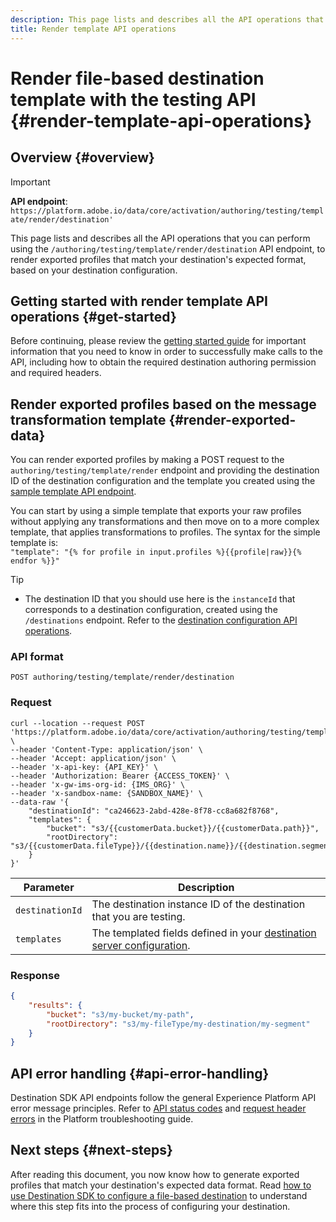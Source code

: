 ```yaml
---
description: This page lists and describes all the API operations that you can perform using the `/authoring/testing/template/render/destination/` API endpoint, to to render exported data for your destination, based on your destination configuration.
title: Render template API operations
---
```

# Render file-based destination template with the testing API {#render-template-api-operations}

## Overview {#overview}

>[!IMPORTANT]
>
>**API endpoint**: `https://platform.adobe.io/data/core/activation/authoring/testing/template/render/destination'`

This page lists and describes all the API operations that you can perform using the `/authoring/testing/template/render/destination` API endpoint, to render exported profiles that match your destination's expected format, based on your destination configuration.

## Getting started with render template API operations {#get-started}

Before continuing, please review the [getting started guide](getting-started.md) for important information that you need to know in order to successfully make calls to the API, including how to obtain the required destination authoring permission and required headers.

## Render exported profiles based on the message transformation template {#render-exported-data}

You can render exported profiles by making a POST request to the `authoring/testing/template/render` endpoint and providing the destination ID of the destination configuration and the template you created using the [sample template API endpoint](./sample-template-api.md). 

You can start by using a simple template that exports your raw profiles without applying any transformations and then move on to a more complex template, that applies transformations to profiles. The syntax for the simple template is: <br> `"template": "{% for profile in input.profiles %}{{profile|raw}}{% endfor %}}"`

>[!TIP]
>
>* The destination ID that you should use here is the `instanceId` that corresponds to a destination configuration, created using the `/destinations` endpoint. Refer to the [destination configuration API operations](./destination-configuration-api.md#retrieve-list).

### API format


```http
POST authoring/testing/template/render/destination
```

### Request

```shell
curl --location --request POST 'https://platform.adobe.io/data/core/activation/authoring/testing/template/render/destination' \
--header 'Content-Type: application/json' \
--header 'Accept: application/json' \
--header 'x-api-key: {API_KEY}' \
--header 'Authorization: Bearer {ACCESS_TOKEN}' \
--header 'x-gw-ims-org-id: {IMS_ORG}' \
--header 'x-sandbox-name: {SANDBOX_NAME}' \
--data-raw '{
    "destinationId": "ca246623-2abd-428e-8f78-cc8a682f8768",
    "templates": {
        "bucket": "s3/{{customerData.bucket}}/{{customerData.path}}",
        "rootDirectory": "s3/{{customerData.fileType}}/{{destination.name}}/{{destination.segments[0].name}}"
    }
}'
```

| Parameter | Description |
| -------- | ----------- |
| `destinationId` | The destination instance ID of the destination that you are testing.| 
| `templates`| The templated fields defined in your [destination server configuration](server-and-file-configuration.md). |

### Response

```json
{
    "results": {
        "bucket": "s3/my-bucket/my-path",
        "rootDirectory": "s3/my-fileType/my-destination/my-segment"
    }
}
```

## API error handling {#api-error-handling}

Destination SDK API endpoints follow the general Experience Platform API error message principles. Refer to [API status codes](../../landing/troubleshooting.md#api-status-codes) and [request header errors](../../landing/troubleshooting.md#request-header-errors) in the Platform troubleshooting guide.

## Next steps {#next-steps}

After reading this document, you now know how to generate exported profiles that match your destination's expected data format. Read [how to use Destination SDK to configure a file-based destination](configure-file-based-destination-instructions.md) to understand where this step fits into the process of configuring your destination.
